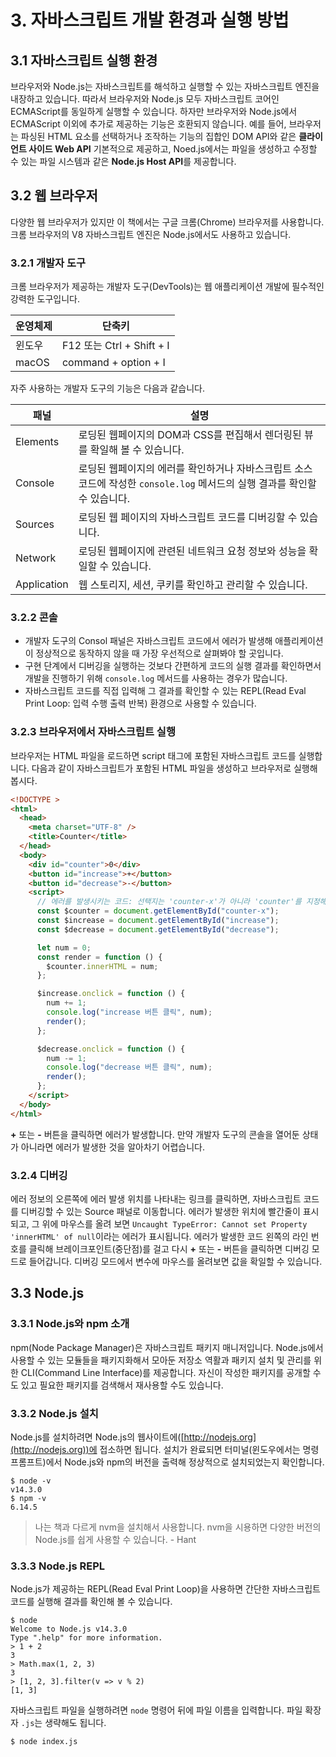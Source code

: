 # 3. 자바스크립트 개발 환경과 실행 방법

## 3.1 자바스크립트 실행 환경

브라우저와 Node.js는 자바스크립트를 해석하고 실행할 수 있는 자바스크립트 엔진을 내장하고 있습니다. 따라서 브라우저와 Node.js 모두 자바스크립트 코어인 ECMAScript를 동일하게 실행할 수 있습니다. 하자만 브라우저와 Node.js에서 ECMAScript 이외에 추가로 제공하는 기능은 호환되지 않습니다. 예를 들어, 브라우저는 파싱된 HTML 요소를 선택하거나 조작하는 기능의 집합인 DOM API와 같은 **클라이언트 사이드 Web API** 기본적으로 제공하고, Noed.js에서는 파일을 생성하고 수정할 수 있는 파일 시스템과 같은 **Node.js Host API**를 제공합니다.

## 3.2 웹 브라우저

다양한 웹 브라우저가 있지만 이 책에서는 구글 크롬(Chrome) 브라우저를 사용합니다. 크롬 브라우저의 V8 자바스크립트 엔진은 Node.js에서도 사용하고 있습니다.

### 3.2.1 개발자 도구

크롬 브라우저가 제공하는 개발자 도구(DevTools)는 웹 애플리케이션 개발에 필수적인 강력한 도구입니다.

| 운영체제 | 단축키                    |
| -------- | ------------------------- |
| 윈도우   | F12 또는 Ctrl + Shift + I |
| macOS    | command + option + I      |

자주 사용하는 개발자 도구의 기능은 다음과 같습니다.

| 패널        | 설명                                                                                                                      |
| ----------- | ------------------------------------------------------------------------------------------------------------------------- |
| Elements    | 로딩된 웹페이지의 DOM과 CSS를 편집해서 렌더링된 뷰를 확일해 볼 수 있습니다.                                               |
| Console     | 로딩된 웹페이지의 에러를 확인하거나 자바스크립트 소스코드에 작성한 `console.log` 메서드의 실행 결과를 확인할 수 있습니다. |
| Sources     | 로딩된 웹 페이지의 자바스크립트 코드를 디버깅할 수 있습니다.                                                              |
| Network     | 로딩된 웹페이지에 관련된 네트워크 요청 정보와 성능을 확일할 수 있습니다.                                                  |
| Application | 웹 스토리지, 세션, 쿠키를 확인하고 관리할 수 있습니다.                                                                    |

### 3.2.2 콘솔

- 개발자 도구의 Consol 패널은 자바스크립트 코드에서 에러가 발생해 애플리케이션이 정상적으로 동작하지 않을 때 가장 우선적으로 살펴봐야 할 곳입니다.
- 구현 단계에서 디버깅을 실행하는 것보다 간편하게 코드의 실행 결과를 확인하면서 개발을 진행하기 위해 `console.log` 메서드를 사용하는 경우가 많습니다.
- 자바스크립트 코드를 직접 입력해 그 결과를 확인할 수 있는 REPL(Read Eval Print Loop: 입력 수행 출력 반복) 환경으로 사용할 수 있습니다.

### 3.2.3 브라우저에서 자바스크립트 실행

브라우저는 HTML 파일을 로드하면 script 태그에 포함된 자바스크립트 코드를 실행합니다. 다음과 같이 자바스크립트가 포함된 HTML 파일을 생성하고 브라우저로 실행해봅시다.

```html
<!DOCTYPE >
<html>
  <head>
    <meta charset="UTF-8" />
    <title>Counter</title>
  </head>
  <body>
    <div id="counter">0</div>
    <button id="increase">+</button>
    <button id="decrease">-</button>
    <script>
      // 에러를 발생시키는 코드: 선택지는 'counter-x'가 아니라 'counter'를 지정해야 합니다.
      const $counter = document.getElementById("counter-x");
      const $increase = document.getElementById("increase");
      const $decrease = document.getElementById("decrease");

      let num = 0;
      const render = function () {
        $counter.innerHTML = num;
      };

      $increase.onclick = function () {
        num += 1;
        console.log("increase 버튼 클릭", num);
        render();
      };

      $decrease.onclick = function () {
        num -= 1;
        console.log("decrease 버튼 클릭", num);
        render();
      };
    </script>
  </body>
</html>
```

**+** 또는 **-** 버튼을 클릭하면 에러가 발생합니다. 만약 개발자 도구의 콘솔을 열어둔 상태가 아니라면 에러가 발생한 것을 알아차기 어렵습니다.

### 3.2.4 디버깅

에러 정보의 오른쪽에 에러 발생 위치를 나타내는 링크를 클릭하면, 자바스크립트 코드를 디버깅할 수 있는 Source 패널로 이동합니다. 에러가 발생한 위치에 빨간줄이 표시되고, 그 위에 마우스를 올려 보면 `Uncaught TypeError: Cannot set Property 'innerHTML' of null`이라는 에러가 표시됩니다. 에러가 발생한 코드 왼쪽의 라인 번호를 클릭해 브레이크포인트(중단점)를 걸고 다시 **+** 또는 **-** 버튼을 클릭하면 디버깅 모드로 들어갑니다. 디버깅 모드에서 변수에 마우스를 올려보면 값을 확일할 수 있습니다.

## 3.3 Node.js

### 3.3.1 Node.js와 npm 소개

npm(Node Package Manager)은 자바스크립트 패키지 매니저입니다. Node.js에서 사용할 수 있는 모듈들을 패키지화해서 모아둔 저장소 역활과 패키지 설치 및 관리를 위한 CLI(Command Line Interface)를 제공합니다. 자신이 작성한 패키지를 공개할 수도 있고 필요한 패키지를 검색해서 재사용할 수도 있습니다.

### 3.3.2 Node.js 설치

Node.js를 설치하려면 Node.js의 웹사이트에([http://nodejs.org](http://nodejs.org))에 접소하면 됩니다. 설치가 완료되면 터미널(윈도우에서는 명령 프롬프트)에서 Node.js와 npm의 버전을 출력해 정상적으로 설치되었는지 확인합니다.

```
$ node -v
v14.3.0
$ npm -v
6.14.5
```

> 나는 책과 다르게 nvm을 설치해서 사용합니다. nvm을 시용하면 다양한 버전의 Node.js를 쉽게 사용할 수 있습니다. - Hant

### 3.3.3 Node.js REPL

Node.js가 제공하는 REPL(Read Eval Print Loop)을 사용하면 간단한 자바스크립트 코드를 실행해 결과를 확인해 볼 수 있습니다.

```
$ node
Welcome to Node.js v14.3.0
Type ".help" for more information.
> 1 + 2
3
> Math.max(1, 2, 3)
3
> [1, 2, 3].filter(v => v % 2)
[1, 3]
```

자바스크립트 파일을 실행하려면 `node` 명령어 뒤에 파일 이름을 입력합니다. 파일 확장자 `.js`는 생략해도 됩니다.

```
$ node index.js
```
